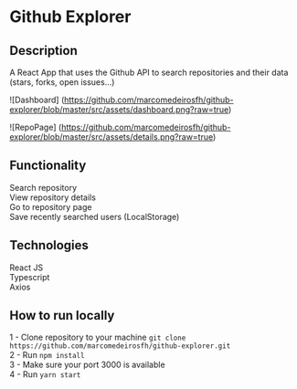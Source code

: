 # Github Explorer

## Description
A React App that uses the Github API to search repositories and their data (stars, forks, open issues...)

![Dashboard]
(https://github.com/marcomedeirosfh/github-explorer/blob/master/src/assets/dashboard.png?raw=true)

![RepoPage]
(https://github.com/marcomedeirosfh/github-explorer/blob/master/src/assets/details.png?raw=true)

## Functionality
Search repository<br />
View repository details<br />
Go to repository page <br />
Save recently searched users (LocalStorage)

## Technologies
React JS<br />
Typescript<br />
Axios <br />

## How to run locally
1 - Clone repository to your machine `git clone https://github.com/marcomedeirosfh/github-explorer.git`<br />
2 - Run `npm install`<br />
3 - Make sure your port 3000 is available<br />
4 - Run `yarn start`
